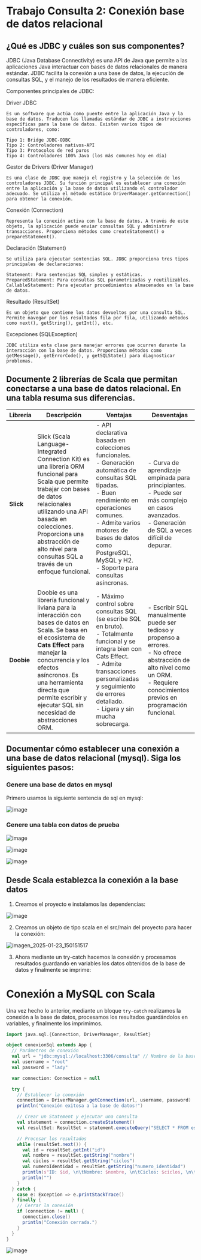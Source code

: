# Trabajo Consulta 2: Conexión base de datos relacional

## ¿Qué es JDBC y cuáles son sus componentes?

JDBC (Java Database Connectivity) es una API de Java que permite a las aplicaciones Java interactuar con bases de datos relacionales de manera estándar. JDBC facilita la conexión a una base de datos, la ejecución de consultas SQL, y el manejo de los resultados de manera eficiente.


Componentes principales de JDBC:

Driver JDBC

    Es un software que actúa como puente entre la aplicación Java y la base de datos. Traducen las llamadas estándar de JDBC a instrucciones específicas para la base de datos. Existen varios tipos de controladores, como:

    Tipo 1: Bridge JDBC-ODBC
    Tipo 2: Controladores nativos-API
    Tipo 3: Protocolos de red puros
    Tipo 4: Controladores 100% Java (los más comunes hoy en día)
    
Gestor de Drivers (Driver Manager)

    Es una clase de JDBC que maneja el registro y la selección de los controladores JDBC. Su función principal es establecer una conexión entre la aplicación y la base de datos utilizando el controlador adecuado. Se utiliza el método estático DriverManager.getConnection() para obtener la conexión.


Conexión (Connection)

    Representa la conexión activa con la base de datos. A través de este objeto, la aplicación puede enviar consultas SQL y administrar transacciones. Proporciona métodos como createStatement() o prepareStatement().


Declaración (Statement)

    Se utiliza para ejecutar sentencias SQL. JDBC proporciona tres tipos principales de declaraciones:

    Statement: Para sentencias SQL simples y estáticas.
    PreparedStatement: Para consultas SQL parametrizadas y reutilizables.
    CallableStatement: Para ejecutar procedimientos almacenados en la base de datos.

    
Resultado (ResultSet)

    Es un objeto que contiene los datos devueltos por una consulta SQL. Permite navegar por los resultados fila por fila, utilizando métodos como next(), getString(), getInt(), etc.

Excepciones (SQLException)

    JDBC utiliza esta clase para manejar errores que ocurren durante la interacción con la base de datos. Proporciona métodos como getMessage(), getErrorCode(), y getSQLState() para diagnosticar problemas.


## Documente 2 librerías de Scala que permitan conectarse a una base de datos relacional. En una tabla resuma sus diferencias.

| **Librería**    | **Descripción**                                                                                      | **Ventajas**                                                                                     | **Desventajas**                                                                                 |
|------------------|----------------------------------------------------------------------------------------------------|--------------------------------------------------------------------------------------------------|-------------------------------------------------------------------------------------------------|
| **Slick**       | Slick (Scala Language-Integrated Connection Kit) es una librería ORM funcional para Scala que permite trabajar con bases de datos relacionales utilizando una API basada en colecciones. Proporciona una abstracción de alto nivel para consultas SQL a través de un enfoque funcional. | - API declarativa basada en colecciones funcionales.<br>- Generación automática de consultas SQL tipadas.<br>- Buen rendimiento en operaciones comunes.<br>- Admite varios motores de bases de datos como PostgreSQL, MySQL y H2.<br>- Soporte para consultas asíncronas. | - Curva de aprendizaje empinada para principiantes.<br>- Puede ser más complejo en casos avanzados.<br>- Generación de SQL a veces difícil de depurar. |
| **Doobie**      | Doobie es una librería funcional y liviana para la interacción con bases de datos en Scala. Se basa en el ecosistema de **Cats Effect** para manejar la concurrencia y los efectos asíncronos. Es una herramienta directa que permite escribir y ejecutar SQL sin necesidad de abstracciones ORM. | - Máximo control sobre consultas SQL (se escribe SQL en bruto).<br>- Totalmente funcional y se integra bien con Cats Effect.<br>- Admite transacciones personalizadas y seguimiento de errores detallado.<br>- Ligera y sin mucha sobrecarga. | - Escribir SQL manualmente puede ser tedioso y propenso a errores.<br>- No ofrece abstracción de alto nivel como un ORM.<br>- Requiere conocimientos previos en programación funcional. |


## Documentar cómo establecer una conexión a una base de datos relacional (mysql). Siga los siguientes pasos:

### Genere una base de datos en mysql
Primero usamos la siguiente sentencia de sql en mysql:

![image](https://github.com/user-attachments/assets/4f022041-20d7-4106-bc0f-ea63ab272f6e)


### Genere una tabla con datos de prueba

![image](https://github.com/user-attachments/assets/0bb0f0f2-848b-4f23-a07f-deee7b0cb3af)

![image](https://github.com/user-attachments/assets/505b78e8-c2e9-4f18-809b-374973e3aed9)

![image](https://github.com/user-attachments/assets/0ee19c54-e775-495c-bd69-2f826ca770ab)


## Desde Scala establezca la conexión a la base datos

1. Creamos el proyecto e instalamos las dependencias:

![image](https://github.com/user-attachments/assets/24ee3169-3c28-40ba-b628-fd6c09028a29)

2.  Creamos un objeto de tipo scala en el src/main del proyecto para hacer la conexión:

![imagen_2025-01-23_150151517](https://github.com/user-attachments/assets/0767e295-e2e5-48c9-88d1-dec270df6fa9)


3. Ahora mediante un try-catch hacemos la conexión y procesamos resultados guardando en variables los datos obtenidos de la base de datos y finalmente se imprime:

# Conexión a MySQL con Scala

Una vez hecho lo anterior, mediante un bloque `try-catch` realizamos la conexión a la base de datos, procesamos los resultados guardándolos en variables, y finalmente los imprimimos.

```scala
import java.sql.{Connection, DriverManager, ResultSet}

object conexionSql extends App {
  // Parámetros de conexión
  val url = "jdbc:mysql://localhost:3306/consulta" // Nombre de la base de datos: consulta
  val username = "root"
  val password = "lady"

  var connection: Connection = null

  try {
    // Establecer la conexión
    connection = DriverManager.getConnection(url, username, password)
    println("Conexión exitosa a la base de datos!")

    // Crear un Statement y ejecutar una consulta
    val statement = connection.createStatement()
    val resultSet: ResultSet = statement.executeQuery("SELECT * FROM estudiante")

    // Procesar los resultados
    while (resultSet.next()) {
      val id = resultSet.getInt("id")
      val nombre = resultSet.getString("nombre")
      val ciclos = resultSet.getString("ciclos")
      val numeroIdentidad = resultSet.getString("numero_identidad")
      println(s"ID: $id, \n\tNombre: $nombre, \n\tCiclos: $ciclos, \n\tNúmero de Identidad: $numeroIdentidad")
      println("")
    }
  } catch {
    case e: Exception => e.printStackTrace()
  } finally {
    // Cerrar la conexión
    if (connection != null) {
      connection.close()
      println("Conexión cerrada.")
    }
  }
}
```
![image](https://github.com/user-attachments/assets/086a9227-b456-4182-b4c0-13bff442e7d0)

      





